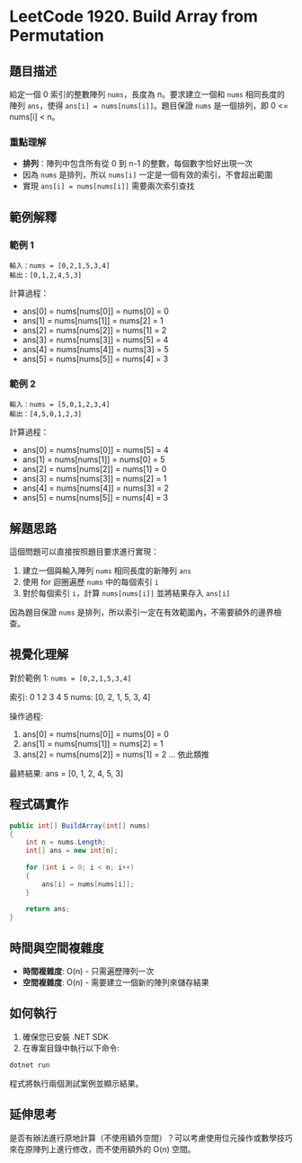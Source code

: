 # LeetCode 1920. Build Array from Permutation

## 題目描述

給定一個 0 索引的整數陣列 `nums`，長度為 n。要求建立一個和 `nums` 相同長度的陣列 `ans`，使得 `ans[i] = nums[nums[i]]`。題目保證 `nums` 是一個排列，即 0 <= nums[i] < n。

### 重點理解
- **排列**：陣列中包含所有從 0 到 n-1 的整數，每個數字恰好出現一次
- 因為 `nums` 是排列，所以 `nums[i]` 一定是一個有效的索引，不會超出範圍
- 實現 `ans[i] = nums[nums[i]]` 需要兩次索引查找

## 範例解釋

### 範例 1
```
輸入：nums = [0,2,1,5,3,4]
輸出：[0,1,2,4,5,3]
```

計算過程：
- ans[0] = nums[nums[0]] = nums[0] = 0
- ans[1] = nums[nums[1]] = nums[2] = 1
- ans[2] = nums[nums[2]] = nums[1] = 2
- ans[3] = nums[nums[3]] = nums[5] = 4
- ans[4] = nums[nums[4]] = nums[3] = 5
- ans[5] = nums[nums[5]] = nums[4] = 3

### 範例 2
```
輸入：nums = [5,0,1,2,3,4]
輸出：[4,5,0,1,2,3]
```

計算過程：
- ans[0] = nums[nums[0]] = nums[5] = 4
- ans[1] = nums[nums[1]] = nums[0] = 5
- ans[2] = nums[nums[2]] = nums[1] = 0
- ans[3] = nums[nums[3]] = nums[2] = 1
- ans[4] = nums[nums[4]] = nums[3] = 2
- ans[5] = nums[nums[5]] = nums[4] = 3

## 解題思路

這個問題可以直接按照題目要求進行實現：
1. 建立一個與輸入陣列 `nums` 相同長度的新陣列 `ans`
2. 使用 for 迴圈遍歷 `nums` 中的每個索引 `i`
3. 對於每個索引 `i`，計算 `nums[nums[i]]` 並將結果存入 `ans[i]`

因為題目保證 `nums` 是排列，所以索引一定在有效範圍內，不需要額外的邊界檢查。

## 視覺化理解

對於範例 1: `nums = [0,2,1,5,3,4]`

索引:  0  1  2  3  4  5
nums: [0, 2, 1, 5, 3, 4]

操作過程:
1. ans[0] = nums[nums[0]] = nums[0] = 0
2. ans[1] = nums[nums[1]] = nums[2] = 1
3. ans[2] = nums[nums[2]] = nums[1] = 2
... 依此類推

最終結果: ans = [0, 1, 2, 4, 5, 3]

## 程式碼實作

```csharp
public int[] BuildArray(int[] nums)
{
    int n = nums.Length;
    int[] ans = new int[n];
    
    for (int i = 0; i < n; i++)
    {
        ans[i] = nums[nums[i]];
    }
    
    return ans;
}
```

## 時間與空間複雜度

- **時間複雜度**: O(n) - 只需遍歷陣列一次
- **空間複雜度**: O(n) - 需要建立一個新的陣列來儲存結果

## 如何執行

1. 確保您已安裝 .NET SDK
2. 在專案目錄中執行以下命令:

```bash
dotnet run
```

程式將執行兩個測試案例並顯示結果。

## 延伸思考

是否有辦法進行原地計算（不使用額外空間）？可以考慮使用位元操作或數學技巧來在原陣列上進行修改，而不使用額外的 O(n) 空間。